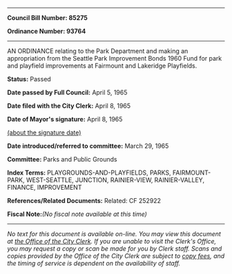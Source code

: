 

********

**Council Bill Number: 85275**
   
**Ordinance Number: 93764**
********

 AN ORDINANCE relating to the Park Department and making an appropriation from the Seattle Park Improvement Bonds 1960 Fund for park and playfield improvements at Fairmount and Lakeridge Playfields.

**Status:** Passed
   
**Date passed by Full Council:** April 5, 1965
   
**Date filed with the City Clerk:** April 8, 1965
   
**Date of Mayor's signature:** April 8, 1965
   
[(about the signature date)](/~public/approvaldate.htm)
   
   
   
**Date introduced/referred to committee:** March 29, 1965
   
**Committee:** Parks and Public Grounds
   
   
**Index Terms:** PLAYGROUNDS-AND-PLAYFIELDS, PARKS, FAIRMOUNT-PARK, WEST-SEATTLE, JUNCTION, RAINIER-VIEW, RAINIER-VALLEY, FINANCE, IMPROVEMENT

**References/Related Documents:** Related: CF 252922

**Fiscal Note:**_(No fiscal note available at this time)_
********

_No text for this document is available on-line. You may view this document at [the Office of the City Clerk](http://www.seattle.gov/leg/clerk/contactUs.htm). If you are unable to visit the Clerk's Office, you may request a copy or scan be made for you by Clerk staff. Scans and copies provided by the Office of the City Clerk are subject to [copy fees](http://clerk.seattle.gov/~public/clerkfees.htm), and the timing of service is dependent on the availability of staff._

